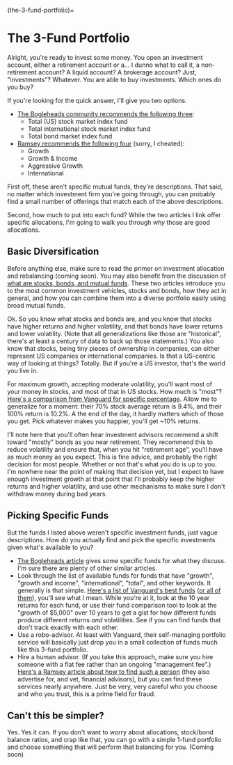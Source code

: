(the-3-fund-portfolio)=
# The 3-Fund Portfolio

Alright, you're ready to invest some money. You open an investment account, either a retirement account or a... I dunno what to call it, a non-retirement account? A liquid account? A brokerage account? Just, "investments"? Whatever. You are able to buy investments. Which ones do you buy?

If you're looking for the quick answer, I'll give you two options.

- [The Bogleheads community recommends the following three](https://www.bogleheads.org/wiki/Three-fund_portfolio):
    - Total (US) stock market index fund
    - Total international stock market index fund
    - Total bond market index fund
- [Ramsey recommends the following four](https://www.ramseysolutions.com/retirement/how-to-invest-in-mutual-funds) (sorry, I cheated):
    - Growth
    - Growth & Income
    - Aggressive Growth
    - International

First off, these aren't specific mutual funds, they're descriptions. That said, no matter which investment firm you're going through, you can probably find a small number of offerings that match each of the above descriptions.

Second, how much to put into each fund? While the two articles I link offer specific allocations, I'm going to walk you through _why_ those are good allocations.

## Basic Diversification

Before anything else, make sure to read the primer on investment allocation and rebalancing (coming soon). You may also benefit from the discussion of [what are stocks, bonds, and mutual funds](what-are-stocks-and-bonds). These two articles introduce you to the most common investment vehicles, stocks and bonds, how they act in general, and how you can combine them into a diverse portfolio easily using broad mutual funds.

Ok. So you know what stocks and bonds are, and you know that stocks have higher returns and higher volatility, and that bonds have lower returns and lower volatility. (Note that all generalizations like those are "historical", there's at least a century of data to back up those statements.) You also know that stocks, being tiny pieces of ownership in companies, can either represent US companies or international companies. Is that a US-centric way of looking at things? Totally. But if you're a US investor, that's the world you live in.

For maximum growth, accepting moderate volatility, you'll want most of your money in stocks, and most of that in US stocks. How much is "most"? [Here's a comparison from Vanguard for specific percentage](https://investor.vanguard.com/investing/how-to-invest/model-portfolio-allocation). Allow me to generalize for a moment: their 70% stock average return is 9.4%, and their 100% return is 10.2%. A the end of the day, it hardly matters which of those you get. Pick whatever makes you happier, you'll get ~10% returns.

I'll note here that you'll often hear investment advisors recommend a shift toward "mostly" bonds as you near retirement. They recommend this to reduce volatility and ensure that, when you hit "retirement age", you'll have as much money as you expect. This is fine advice, and probably the right decision for most people. Whether or not that's what _you_ do is up to you. I'm nowhere near the point of making that decision yet, but I expect to have enough investment growth at that point that I'll probably keep the higher returns and higher volatility, and use other mechanisms to make sure I don't withdraw money during bad years.

## Picking Specific Funds

But the funds I listed above weren't specific investment funds, just vague descriptions. How do you actually find and pick the specific investments given what's available to you?

- [The Bogleheads article](https://www.bogleheads.org/wiki/Three-fund_portfolio) gives some specific funds for what they discuss. I'm sure there are plenty of other similar articles.
- Look through the list of available funds for funds that have "growth", "growth and income", "international", "total", and other keywords. It generally is that simple. [Here's a list of Vanguard's best funds](https://investor.vanguard.com/mutual-funds/list#/select-funds/asset-class/month-end-returns) ([or all of them](https://investor.vanguard.com/mutual-funds/list#/mutual-funds/asset-class/month-end-returns)), you'll see what I mean. While you're at it, look at the 10 year returns for each fund, or use their fund comparison tool to look at the "growth of $5,000" over 10 years to get a gist for how different funds produce different returns _and_ volatilities. See if you can find funds that don't track exactly with each other.
- Use a robo-advisor. At least with Vanguard, their self-managing portfolio service will basically just drop you in a small collection of funds much like this 3-fund portfolio.
- Hire a human advisor. (If you take this approach, make sure you hire someone with a flat fee rather than an ongoing "management fee".) [Here's a Ramsey article about how to find such a person](https://www.ramseysolutions.com/retirement/how-to-hire-a-financial-advisor) (they also advertise for, and vet, financial advisors), but you can find these services nearly anywhere. Just be very, very careful who you choose and who you trust, this is a prime field for fraud.

## Can't this be simpler?

Yes. Yes it can. If you don't want to worry about allocations, stock/bond balance ratios, and crap like that, you can go with a simple 1-fund portfolio and choose something that will perform that balancing for you. (Coming soon)
